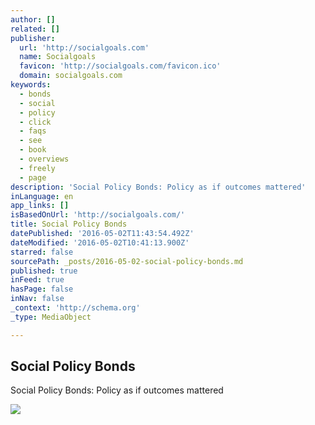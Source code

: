 ```yaml
---
author: []
related: []
publisher:
  url: 'http://socialgoals.com'
  name: Socialgoals
  favicon: 'http://socialgoals.com/favicon.ico'
  domain: socialgoals.com
keywords:
  - bonds
  - social
  - policy
  - click
  - faqs
  - see
  - book
  - overviews
  - freely
  - page
description: 'Social Policy Bonds: Policy as if outcomes mattered'
inLanguage: en
app_links: []
isBasedOnUrl: 'http://socialgoals.com/'
title: Social Policy Bonds
datePublished: '2016-05-02T11:43:54.492Z'
dateModified: '2016-05-02T10:41:13.900Z'
starred: false
sourcePath: _posts/2016-05-02-social-policy-bonds.md
published: true
inFeed: true
hasPage: false
inNav: false
_context: 'http://schema.org'
_type: MediaObject

---
```

<article style=""><h1>Social Policy Bonds</h1><p>Social Policy Bonds: Policy as if outcomes mattered</p><img src="http://socialgoals.com/images/newbookcoversmall1.jpg" /></article>